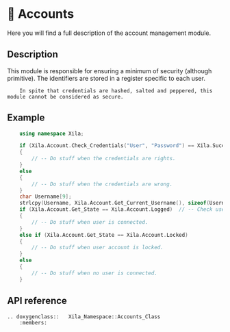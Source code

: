 # 👥 Accounts

Here you will find a full description of the account management module.

## Description

This module is responsible for ensuring a minimum of security (although primitive).
The identifiers are stored in a register specific to each user.

```{caution}
    In spite that credentials are hashed, salted and peppered, this module cannot be considered as secure.
```

## Example

```cpp
    using namespace Xila;

    if (Xila.Account.Check_Credentials("User", "Password") == Xila.Success) // -- Check if the credentials are correct.
    {
        // -- Do stuff when the credentials are rights.
    }
    else
    {
        // -- Do stuff when the credentials are wrong.
    }
    char Username[9];
    strlcpy(Username, Xila.Account.Get_Current_Username(), sizeof(Username));   // -- Get username of the current user.
    if (Xila.Account.Get_State == Xila.Account.Logged)  // -- Check user session state.
    {
        // -- Do stuff when user is connected.
    }
    else if (Xila.Account.Get_State == Xila.Account.Locked)
    {
        // -- Do stuff when user account is locked.
    }
    else
    {
        // -- Do stuff when no user is connected.
    }
```

## API reference

```{eval-rst}
.. doxygenclass::   Xila_Namespace::Accounts_Class
    :members:
```